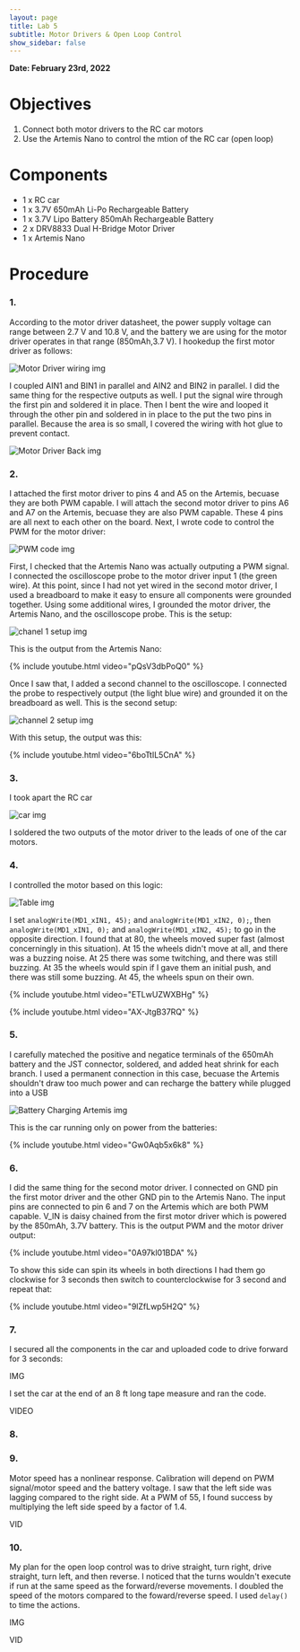 ```yaml
---
layout: page
title: Lab 5
subtitle: Motor Drivers & Open Loop Control
show_sidebar: false
---
```


**Date: February 23rd, 2022**

# Objectives
1. Connect both motor drivers to the RC car motors
2. Use the Artemis Nano to control the mtion of the RC car (open loop)

# Components
- 1 x RC car
- 1 x 3.7V 650mAh Li-Po Rechargeable Battery
- 1 x 3.7V Lipo Battery 850mAh Rechargeable Battery
- 2 x DRV8833 Dual H-Bridge Motor Driver 
- 1 x Artemis Nano

# Procedure
### 1.
According to the motor driver datasheet, the power supply voltage can range between 2.7 V and 10.8 V, and the battery we are using for the motor driver operates in that range (850mAh,3.7 V). I hookedup the first motor driver as follows: 

![Motor Driver wiring img](img/lab5/motor_driver_1.jpg) 

I coupled AIN1 and BIN1 in parallel and AIN2 and BIN2 in parallel. I did the same thing for the respective outputs as well. I put the signal wire through the first pin and soldered it in place. Then I bent the wire and looped it through the other pin and soldered in in place to the put the two pins in parallel. Because the area is so small, I covered the wiring with hot glue to prevent contact. 

![Motor Driver Back img](img/lab5/motor_driver_back.JPG) 

### 2.
I attached the first motor driver to pins 4 and A5 on the Artemis, becuase they are both PWM capable. I will attach the second motor driver to pins A6 and A7 on the Artemis, becuase they are also PWM capable. These 4 pins are all next to each other on the board. Next, I wrote code to control the PWM for the motor driver:

![PWM code img](img/lab5/Rising_Falling_PWM_code_IMG.png)

First, I checked that the Artemis Nano was actually outputing a PWM signal. I connected the oscilloscope probe to the motor driver input 1 (the green wire). At this point, since I had not yet wired in the second motor driver, I used a breadboard to make it easy to ensure all components were grounded together. Using some additional wires, I grounded the motor driver, the Artemis Nano, and the oscilloscope probe. This is the setup:

![chanel 1 setup img](img/lab5/chanel1_PWM.JPG) 

This is the output from the Artemis Nano:

{% include youtube.html video="pQsV3dbPoQ0" %}

Once I saw that, I added a second channel to the oscilloscope. I connected the probe to respectively output (the light blue wire) and grounded it on the breadboard as well. This is the second setup:

![channel 2 setup img](img/lab5/chanel2_motor_driver_output.JPG)

With this setup, the output was this: 

{% include youtube.html video="6boTtIL5CnA" %}

### 3.
I took apart the RC car

![car img](img/lab5/gutted_robot.JPG)

I soldered the two outputs of the motor driver to the leads of one of the car motors.

### 4.
I controlled the motor based on this logic:

![Table img](img/lab5/Table.png)

I set `analogWrite(MD1_xIN1, 45);` and `analogWrite(MD1_xIN2, 0);`, then `analogWrite(MD1_xIN1, 0);` and `analogWrite(MD1_xIN2, 45);` to go in the opposite direction. I found that at 80, the wheels moved super fast (almost concerningly in this situation). At 15 the wheels didn't move at all, and there was a buzzing noise. At 25 there was some twitching, and there was still buzzing. At 35 the wheels would spin if I gave them an initial push, and there was still some buzzing. At 45, the wheels spun on their own.

{% include youtube.html video="ETLwUZWXBHg" %}

{% include youtube.html video="AX-JtgB37RQ" %}

### 5.
I carefully mateched the positive and negatice terminals of the 650mAh battery and the JST connector, soldered, and added heat shrink for each branch. I used a permanent connection in this case, becuase the Artemis shouldn't draw too much power and can recharge the battery while plugged into a USB 

![Battery Charging Artemis img](img/lab5/artemis_bat_charging.JPG)

This is the car running only on power from the batteries:

{% include youtube.html video="Gw0Aqb5x6k8" %}

### 6.
I did the same thing for the second motor driver. I connected on GND pin the first motor driver and the other GND pin to the Artemis Nano. The input pins are connected to pin 6 and 7 on the Artemis which are both PWM capable. V_IN is daisy chained from the first motor driver which is powered by the 850mAh, 3.7V battery. This is the output PWM and the motor driver output:

{% include youtube.html video="0A97kl01BDA" %}

To show this side can spin its wheels in both directions I had them go clockwise for 3 seconds then switch to counterclockwise for 3 second and repeat that: 


{% include youtube.html video="9lZfLwp5H2Q" %}

### 7.
I secured all the components in the car and uploaded code to drive forward for 3 seconds:

IMG

I set the car at the end of an 8 ft long tape measure and ran the code.

VIDEO

### 8. 

### 9.
Motor speed has a nonlinear response. Calibration will depend on PWM signal/motor speed and the battery voltage. I saw that the left side was lagging compared to the right side. At a PWM of 55, I found success by multiplying the left side speed by a factor of 1.4.

VID

### 10.
My plan for the open loop control was to drive straight, turn right, drive straight, turn left, and then reverse. I noticed that the turns wouldn't execute if run at the same speed as the forward/reverse movements. I doubled the speed of the motors compared to the foward/reverse speed. I used `delay()` to time the actions.

IMG

VID
